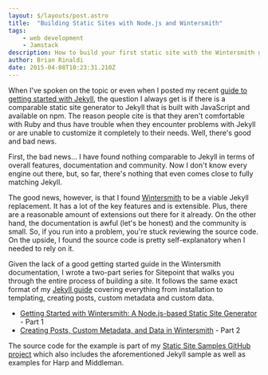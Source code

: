 ```yaml
---
layout: $/layouts/post.astro
title:  "Building Static Sites with Node.js and Wintersmith"
tags:
    - web development
    - Jamstack
description: How to build your first static site with the Wintersmith generator.
author: Brian Rinaldi
date: 2015-04-08T10:23:31.210Z
---
```


When I've spoken on the topic or even when I posted my recent [guide to getting started with Jekyll](http://developer.telerik.com/featured/getting-started-with-jekyll/),  the question I always get is if there is a comparable static site generator to Jekyll that is built with JavaScript and available on npm. The reason people cite is that they aren't comfortable with Ruby and thus have trouble when they encounter problems with Jekyll or are unable to customize it completely to their needs. Well, there's good and bad news.

First, the bad news... I have found nothing comparable to Jekyll in terms of overall features, documentation and community. Now I don't know every engine out there, but, so far, there's nothing that even comes close to fully matching Jekyll.

The good news, however, is that I found [Wintersmith](http://wintersmith.io/) to be a viable Jekyll replacement. It has a lot of the key features and is extensible. Plus, there are a reasonable amount of extensions out there for it already. On the other hand, the documentation is awful (let's be honest) and the community is small. So, if you run into a problem, you're stuck reviewing the source code. On the upside, I found the source code is pretty self-explanatory when I needed to rely on it.

Given the lack of a good getting started guide in the Wintersmith documentation, I wrote a two-part series for Sitepoint that walks you through the entire process of building a site. It follows the same exact format of my [Jekyll guide](http://developer.telerik.com/featured/getting-started-with-jekyll/) covering everything from installation to templating, creating posts, custom metadata and custom data.

* [Getting Started with Wintersmith: A Node.js-based Static Site Generator](http://www.sitepoint.com/getting-started-wintersmith-nodejs-static-site-generator/) - Part 1
* [Creating Posts, Custom Metadata, and Data in Wintersmith](http://www.sitepoint.com/creating-posts-custom-metadata-data-wintersmith/) - Part 2

The source code for the example is part of my [Static Site Samples GitHub project](https://github.com/remotesynth/Static-Site-Samples) which also includes the aforementioned Jekyll sample as well as examples for Harp and Middleman.